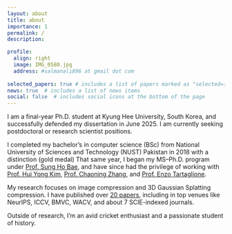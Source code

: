 ```yaml
---
layout: about
title: about
importance: 1
permalink: /
description: 

profile:
  align: right
  image: IMG_0580.jpg
  address: #salmanali896 at gmail dot com
  
selected_papers: true # includes a list of papers marked as "selected={true}"
news: true  # includes a list of news items
social: false  # includes social icons at the bottom of the page
---
```


<style>
.logos-container {
    display: flex;
    justify-content: center;
    flex-wrap: wrap;
    gap: 20px;
    margin-top: 20px;
}

.logo {
    width: 100%;
    max-width: 40px;
    height: auto;
    transition: all 0.3s ease-in-out;
}

/* Responsive adjustments */
@media (min-width: 540px) {
    .logo {
        max-width: 70px; 
    }
}

@media (min-width: 900px) {
    .logo {
        max-width: 80px;
    }
}

@media (max-width: 480px) {
    .logos-container {
        gap: 10px;
    }
    .logo {
        max-width: 45px;
    }
}
</style>

I am a final-year Ph.D. student at Kyung Hee University, South Korea, and successfully defended my dissertation in June 2025. I am currently seeking postdoctoral or research scientist positions.

I completed my bachelor’s in computer science (BSc) from National University of Sciences and Technology (NUST) Pakistan in 2018 with a distinction (gold medal) That same year, I began my MS–Ph.D. program under [Prof. Sung Ho Bae](https://scholar.google.com/citations?user=EULut5oAAAAJ&hl=en), and have since had the privilege of working with [Prof. Hui Yong Kim](https://scholar.google.com/citations?user=qbiBc50AAAAJ&hl=en), [Prof. Chaoning Zhang](https://scholar.google.com/citations?user=lvhxhyQAAAAJ&hl=en), and [Prof. Enzo Tartaglione](https://scholar.google.com/citations?user=uKuvN64AAAAJ&hl=en).

My research focuses on image compression and 3D Gaussian Splatting compression. I have published over [20 papers](https://scholar.google.com/citations?user=qbreZUIAAAAJ&hl=en), including in top venues like NeurIPS, ICCV, BMVC, WACV, and about 7 SCIE-indexed journals.


Outside of research, I’m an avid cricket enthusiast and a passionate student of history.

